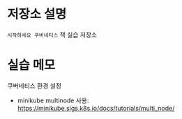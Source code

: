 # 저장소 설명
`시작하세요 쿠버네티스` 책 실습 저장소

# 실습 메모
쿠버네티스 환경 설정
- minikube multinode 사용: https://minikube.sigs.k8s.io/docs/tutorials/multi_node/
